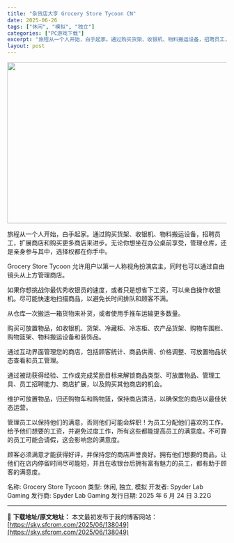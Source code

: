 ```yaml
---
title: "杂货店大亨 Grocery Store Tycoon CN"
date: 2025-06-26
tags: ["休闲", "模拟", "独立"]
categories: ["PC游戏下载"]
excerpt: "旅程从一个人开始，白手起家。通过购买货架、收银机、物料搬运设备，招聘员工，扩展商店和购买更多商店来进步。无论你想坐在办公桌前享受，管理仓库，还是亲身参与其中，选择权都在你手中。 Grocery Store Tycoon 允许用户以第一人称视角扮演店主，同时也可以通过自由镜头从上方管理商店。 如果你想&hellip;"
layout: post
---
```


<img class="aligncenter size-full wp-image-138051" src="https://sky.sfcrom.com/wp-content/uploads/2025/06/2025062604580568.webp" alt="" width="660" height="370" />

旅程从一个人开始，白手起家。通过购买货架、收银机、物料搬运设备，招聘员工，扩展商店和购买更多商店来进步。无论你想坐在办公桌前享受，管理仓库，还是亲身参与其中，选择权都在你手中。

Grocery Store Tycoon 允许用户以第一人称视角扮演店主，同时也可以通过自由镜头从上方管理商店。

如果你想挑战你最优秀收银员的速度，或者只是想省下工资，可以亲自操作收银机。尽可能快速地扫描商品，以避免长时间排队和顾客不满。

从仓库一次搬运一箱货物来补货，或者使用手推车运输更多数量。

购买可放置物品，如收银机、货架、冷藏柜、冷冻柜、农产品货架、购物车围栏、购物篮架、物料搬运设备和装饰品。

通过互动界面管理您的商店，包括顾客统计、商品供需、价格调整、可放置物品状态查看和员工管理。

通过被动获得经验、工作或完成奖励目标来解锁商品类型、可放置物品、管理工具、员工招聘能力、商店扩展，以及购买其他商店的机会。

维护可放置物品，归还购物车和购物篮，保持商店清洁，以确保您的商店以最佳状态运营。

管理员工以保持他们的满意，否则他们可能会辞职！为员工分配他们喜欢的工作，给予他们想要的工资，并避免过度工作，所有这些都能提高员工的满意度。不可靠的员工可能会请假，这会影响您的满意度。

顾客必须满意才能获得好评，并保持您的商店声誉良好。拥有他们想要的商品，让他们在店内停留时间尽可能短，并且在收银台后拥有富有魅力的员工，都有助于顾客的满意度。

名称: Grocery Store Tycoon
类型: 休闲, 独立, 模拟
开发者: Spyder Lab Gaming
发行商: Spyder Lab Gaming
发行日期: 2025 年 6 月 24 日
3.22G

---
📖 **下载地址/原文地址：** 本文最初发布于我的博客网站：[https://sky.sfcrom.com/2025/06/138049](https://sky.sfcrom.com/2025/06/138049)
